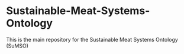 # Sustainable-Meat-Systems-Ontology
This is the main repository for the Sustainable Meat Systems Ontology (SuMSO)
